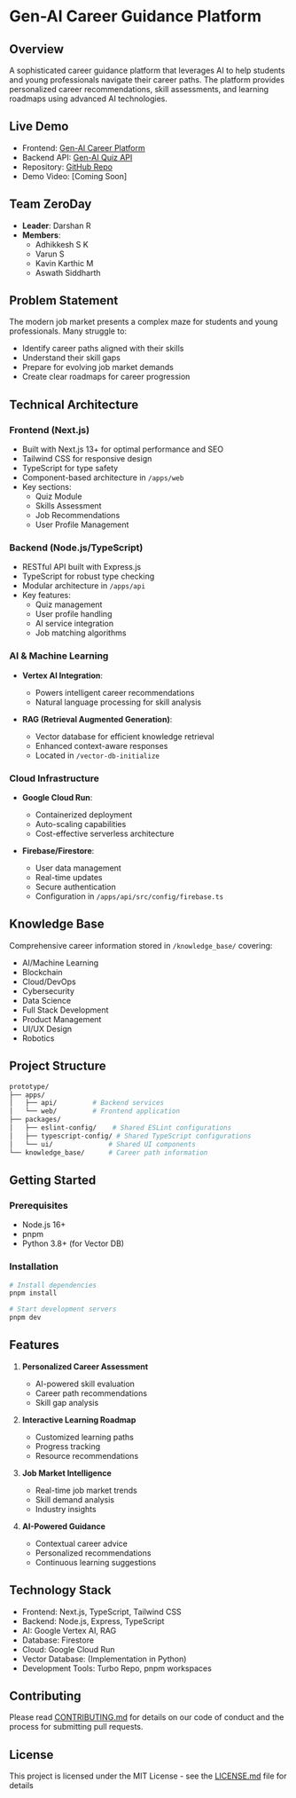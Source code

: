 # Gen-AI Career Guidance Platform

## Overview
A sophisticated career guidance platform that leverages AI to help students and young professionals navigate their career paths. The platform provides personalized career recommendations, skill assessments, and learning roadmaps using advanced AI technologies.

## Live Demo
- Frontend: [Gen-AI Career Platform](https://gen-ai-two-ochre.vercel.app/)
- Backend API: [Gen-AI Quiz API](https://genai-quiz-api-222073691466.us-central1.run.app/health)
- Repository: [GitHub Repo](https://github.com/Adhikkesh/GEN-AI)
- Demo Video: [Coming Soon]

## Team ZeroDay
- **Leader**: Darshan R
- **Members**:
  - Adhikkesh S K
  - Varun S
  - Kavin Karthic M
  - Aswath Siddharth

## Problem Statement
The modern job market presents a complex maze for students and young professionals. Many struggle to:
- Identify career paths aligned with their skills
- Understand their skill gaps
- Prepare for evolving job market demands
- Create clear roadmaps for career progression

## Technical Architecture

### Frontend (Next.js)
- Built with Next.js 13+ for optimal performance and SEO
- Tailwind CSS for responsive design
- TypeScript for type safety
- Component-based architecture in `/apps/web`
- Key sections:
  - Quiz Module
  - Skills Assessment
  - Job Recommendations
  - User Profile Management

### Backend (Node.js/TypeScript)
- RESTful API built with Express.js
- TypeScript for robust type checking
- Modular architecture in `/apps/api`
- Key features:
  - Quiz management
  - User profile handling
  - AI service integration
  - Job matching algorithms

### AI & Machine Learning
- **Vertex AI Integration**: 
  - Powers intelligent career recommendations
  - Natural language processing for skill analysis
  
- **RAG (Retrieval Augmented Generation)**:
  - Vector database for efficient knowledge retrieval
  - Enhanced context-aware responses
  - Located in `/vector-db-initialize`

### Cloud Infrastructure
- **Google Cloud Run**:
  - Containerized deployment
  - Auto-scaling capabilities
  - Cost-effective serverless architecture

- **Firebase/Firestore**:
  - User data management
  - Real-time updates
  - Secure authentication
  - Configuration in `/apps/api/src/config/firebase.ts`

## Knowledge Base
Comprehensive career information stored in `/knowledge_base/` covering:
- AI/Machine Learning
- Blockchain
- Cloud/DevOps
- Cybersecurity
- Data Science
- Full Stack Development
- Product Management
- UI/UX Design
- Robotics

## Project Structure
```bash
prototype/
├── apps/
│   ├── api/         # Backend services
│   └── web/         # Frontend application
├── packages/
│   ├── eslint-config/    # Shared ESLint configurations
│   ├── typescript-config/ # Shared TypeScript configurations
│   └── ui/              # Shared UI components
└── knowledge_base/      # Career path information
```

## Getting Started

### Prerequisites
- Node.js 16+
- pnpm
- Python 3.8+ (for Vector DB)

### Installation
```bash
# Install dependencies
pnpm install

# Start development servers
pnpm dev
```

## Features
1. **Personalized Career Assessment**
   - AI-powered skill evaluation
   - Career path recommendations
   - Skill gap analysis

2. **Interactive Learning Roadmap**
   - Customized learning paths
   - Progress tracking
   - Resource recommendations

3. **Job Market Intelligence**
   - Real-time job market trends
   - Skill demand analysis
   - Industry insights

4. **AI-Powered Guidance**
   - Contextual career advice
   - Personalized recommendations
   - Continuous learning suggestions

## Technology Stack
- Frontend: Next.js, TypeScript, Tailwind CSS
- Backend: Node.js, Express, TypeScript
- AI: Google Vertex AI, RAG
- Database: Firestore
- Cloud: Google Cloud Run
- Vector Database: (Implementation in Python)
- Development Tools: Turbo Repo, pnpm workspaces

## Contributing
Please read [CONTRIBUTING.md](CONTRIBUTING.md) for details on our code of conduct and the process for submitting pull requests.

## License
This project is licensed under the MIT License - see the [LICENSE.md](LICENSE.md) file for details
